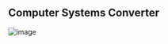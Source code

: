 ## Computer Systems Converter
![image](https://github.com/osamasu/Computer-Systems-Converter/assets/97795269/16a1f009-bed0-4c18-9888-8d01b838fe65)
